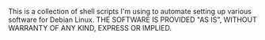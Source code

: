 This is a collection of shell scripts I'm using to automate setting up various software for Debian Linux. THE SOFTWARE IS PROVIDED "AS IS", WITHOUT WARRANTY OF ANY KIND, EXPRESS OR IMPLIED.